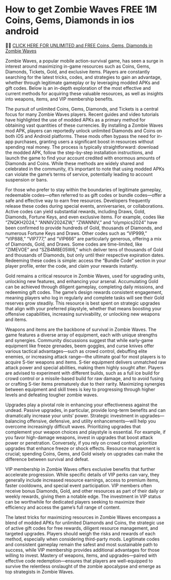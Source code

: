 # How to get Zombie Waves FREE 1M Coins, Gems, Diamonds in ios android

🧠🧠 <a href="https://rebrand.ly/zombiewmods">CLICK HERE FOR UNLIMITED and FREE Coins, Gems, Diamonds in Zombie Waves </a>

Zombie Waves, a popular mobile action-survival game, has seen a surge in interest around maximizing in-game resources such as Coins, Gems, Diamonds, Tickets, Gold, and exclusive items. Players are constantly searching for the latest tricks, codes, and strategies to gain an advantage, whether through legitimate gameplay or by leveraging modded APKs and gift codes. Below is an in-depth exploration of the most effective and current methods for acquiring these valuable resources, as well as insights into weapons, items, and VIP membership benefits.

The pursuit of unlimited Coins, Gems, Diamonds, and Tickets is a central focus for many Zombie Waves players. Recent guides and video tutorials have highlighted the use of modded APKs as a primary method for obtaining vast quantities of these currencies. By installing a Zombie Waves mod APK, players can reportedly unlock unlimited Diamonds and Coins on both iOS and Android platforms. These mods often bypass the need for in-app purchases, granting users a significant boost in resources without spending real money. The process is typically straightforward: download the modded APK, follow the step-by-step installation instructions, and launch the game to find your account credited with enormous amounts of Diamonds and Coins. While these methods are widely shared and celebrated in the community, it’s important to note that using modded APKs can violate the game’s terms of service, potentially leading to account suspension or bans.

For those who prefer to stay within the boundaries of legitimate gameplay, redeemable codes—often referred to as gift codes or bundle codes—offer a safe and effective way to earn free resources. Developers frequently release these codes during special events, anniversaries, or collaborations. Active codes can yield substantial rewards, including Draws, Gold, Diamonds, Fortune Keys, and even exclusive items. For example, codes like “ZNQKH2024,” “ANNIV2024ZW,” “ZWANNIV,” and “olympics2024” have been confirmed to provide hundreds of Gold, thousands of Diamonds, and numerous Fortune Keys and Draws. Other codes such as “VIP999,” “VIP888,” “VIP777,” and “VIP666” are particularly generous, offering a mix of Diamonds, Gold, and Draws. Some codes are time-limited, like “ZIMEVOE” and “SZB4M8E05W6,” which deliver tens of thousands of Gold and thousands of Diamonds, but only until their respective expiration dates. Redeeming these codes is simple: access the “Bundle Code” section in your player profile, enter the code, and claim your rewards instantly.

Gold remains a critical resource in Zombie Waves, used for upgrading units, unlocking new features, and enhancing your arsenal. Accumulating Gold can be achieved through diligent gameplay, completing daily missions, and redeeming gift codes. The game’s design rewards consistent engagement, meaning players who log in regularly and complete tasks will see their Gold reserves grow steadily. This resource is best spent on strategic upgrades that align with your preferred playstyle, whether that means boosting your offensive capabilities, increasing survivability, or unlocking new weapons and items.

Weapons and items are the backbone of survival in Zombie Waves. The game features a diverse array of equipment, each with unique strengths and synergies. Community discussions suggest that while early-game equipment like freeze grenades, beem goggles, and curse knives offer various tactical advantages—such as crowd control, debuffing elite enemies, or increasing attack range—the ultimate goal for most players is to acquire S-tier weapons and items. S-tier equipment delivers unmatched raw attack power and special abilities, making them highly sought after. Players are advised to experiment with different builds, such as a full ice build for crowd control or a missile-based build for raw damage, and to avoid fusing or crafting S-tier items prematurely due to their rarity. Maximizing synergies between equipment and skill trees is key to progressing through higher levels and defeating tougher zombie waves.

Upgrades play a pivotal role in enhancing your effectiveness against the undead. Passive upgrades, in particular, provide long-term benefits and can dramatically increase your units’ power. Strategic investment in upgrades—balancing offensive, defensive, and utility enhancements—will help you overcome increasingly difficult waves. Prioritizing upgrades that complement your weapon choices and playstyle is essential. For example, if you favor high-damage weapons, invest in upgrades that boost attack power or penetration. Conversely, if you rely on crowd control, prioritize upgrades that enhance freeze or shock effects. Resource management is crucial; spending Coins, Gems, and Gold wisely on upgrades can make the difference between survival and defeat.

VIP membership in Zombie Waves offers exclusive benefits that further accelerate progression. While specific details of VIP perks can vary, they generally include increased resource earnings, access to premium items, faster cooldowns, and special event participation. VIP members often receive bonus Diamonds, Gold, and other resources as part of their daily or weekly rewards, giving them a notable edge. The investment in VIP status can be worthwhile for dedicated players seeking to maximize their efficiency and access the game’s full range of content.

The latest tricks for maximizing resources in Zombie Waves encompass a blend of modded APKs for unlimited Diamonds and Coins, the strategic use of active gift codes for free rewards, diligent resource management, and targeted upgrades. Players should weigh the risks and rewards of each method, especially when considering third-party mods. Legitimate codes and consistent gameplay remain the safest and most sustainable path to success, while VIP membership provides additional advantages for those willing to invest. Mastery of weapons, items, and upgrades—paired with effective code redemption—ensures that players are well-equipped to survive the relentless onslaught of the zombie apocalypse and emerge as top strategists in Zombie Waves.
